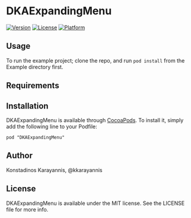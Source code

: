 # DKAExpandingMenu

[![Version](https://img.shields.io/cocoapods/v/DKAExpandingMenu.svg?style=flat)](http://cocoadocs.org/docsets/DKAExpandingMenu)
[![License](https://img.shields.io/cocoapods/l/DKAExpandingMenu.svg?style=flat)](http://cocoadocs.org/docsets/DKAExpandingMenu)
[![Platform](https://img.shields.io/cocoapods/p/DKAExpandingMenu.svg?style=flat)](http://cocoadocs.org/docsets/DKAExpandingMenu)

## Usage

To run the example project; clone the repo, and run `pod install` from the Example directory first.

## Requirements

## Installation

DKAExpandingMenu is available through [CocoaPods](http://cocoapods.org). To install
it, simply add the following line to your Podfile:

    pod "DKAExpandingMenu"

## Author

Konstadinos Karayannis, @kkarayannis

## License

DKAExpandingMenu is available under the MIT license. See the LICENSE file for more info.

